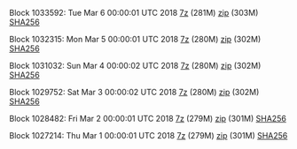 Block 1033592: Tue Mar  6 00:00:01 UTC 2018 [7z](https://transfer.sh/Z6lKc/bootstrap.dat.20180306.7z) (281M) [zip](https://transfer.sh/KyKOI/bootstrap.dat.20180306.zip) (303M) [SHA256](https://transfer.sh/YJgOG/sha256.txt)

Block 1032315: Mon Mar  5 00:00:01 UTC 2018 [7z](https://transfer.sh/o6WY6/bootstrap.dat.20180305.7z) (280M) [zip](https://transfer.sh/GYerS/bootstrap.dat.20180305.zip) (302M) [SHA256](https://transfer.sh/8rMdn/sha256.txt)

Block 1031032: Sun Mar  4 00:00:02 UTC 2018 [7z](https://transfer.sh/KQEja/bootstrap.dat.20180304.7z) (280M) [zip](https://transfer.sh/Esgqe/bootstrap.dat.20180304.zip) (302M) [SHA256](https://transfer.sh/KuFD4/sha256.txt)

Block 1029752: Sat Mar  3 00:00:02 UTC 2018 [7z](https://transfer.sh/16iK2B/bootstrap.dat.20180303.7z) (280M) [zip](https://transfer.sh/ZIqvS/bootstrap.dat.20180303.zip) (302M) [SHA256](https://transfer.sh/S6XQo/sha256.txt)

Block 1028482: Fri Mar  2 00:00:01 UTC 2018 [7z](https://transfer.sh/vYYUJ/bootstrap.dat.20180302.7z) (279M) [zip](https://transfer.sh/JoBFY/bootstrap.dat.20180302.zip) (301M) [SHA256](https://transfer.sh/UPQlw/sha256.txt)

Block 1027214: Thu Mar  1 00:00:01 UTC 2018 [7z](https://transfer.sh/p5KSW/bootstrap.dat.20180301.7z) (279M) [zip](https://transfer.sh/IVRpC/bootstrap.dat.20180301.zip) (301M) [SHA256](https://transfer.sh/cEAXF/sha256.txt)
